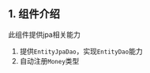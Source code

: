 <!-- title: JPA组件  -->
<!-- type: infrastructure -->
<!-- author: qiubo -->

## 1. 组件介绍

此组件提供jpa相关能力

1. 提供`EntityJpaDao`，实现`EntityDao`能力
2. 自动注册`Money`类型